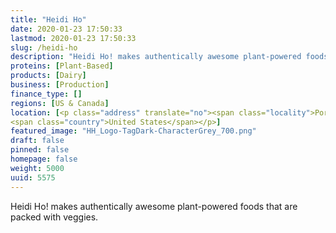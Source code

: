 ```yaml
---
title: "Heidi Ho"
date: 2020-01-23 17:50:33
lastmod: 2020-01-23 17:50:33
slug: /heidi-ho
description: "Heidi Ho! makes authentically awesome plant-powered foods that are packed with veggies."
proteins: [Plant-Based]
products: [Dairy]
business: [Production]
finance_type: []
regions: [US & Canada]
location: [<p class="address" translate="no"><span class="locality">Portland</span>, <span class="postal-code">97201</span><br>
<span class="country">United States</span></p>]
featured_image: "HH_Logo-TagDark-CharacterGrey_700.png"
draft: false
pinned: false
homepage: false
weight: 5000
uuid: 5575
---
```

Heidi Ho! makes authentically awesome plant-powered foods that are packed with veggies.
